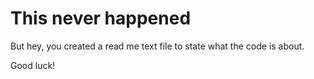 # This never happened

But hey, you created a read me text file to state what the code is about.

Good luck! 
